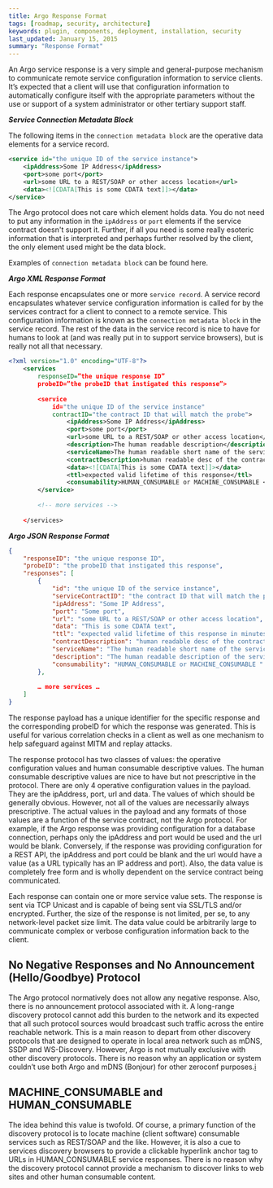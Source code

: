 ```yaml
---
title: Argo Response Format
tags: [roadmap, security, architecture]
keywords: plugin, components, deployment, installation, security
last_updated: January 15, 2015
summary: "Response Format"
---
```


An Argo service response is a very simple and general-purpose mechanism to communicate remote service configuration information to service clients.  It’s expected that a client will use that configuration information to automatically configure itself with the appropriate parameters without the use or support of a system administrator or other tertiary support staff.

***Service Connection Metadata Block***

The following items in the `connection metadata block` are the operative data elements for a service record.

```xml
<service id="the unique ID of the service instance">
    <ipAddress>Some IP Address</ipAddress>
    <port>some port</port>
    <url>some URL to a REST/SOAP or other access location</url>
    <data><![CDATA[This is some CDATA text]]></data>
</service>
```

The Argo protocol does not care which element holds data.  You do not need to put any information in the `ipAddress` or `port` elements if the service contract doesn't support it.  Further, if all you need is some really esoteric information that is interpreted and perhaps further resolved by the client, the only element used might be the data block.

Examples of `connection metadata block` can be found here.

***Argo XML Response Format***

Each response encapsulates one or more `service record`.  A service record encapsulates whatever service configuration information is called for by the services contract for a client to connect to a remote service.  This configuration information is known as the `connection metadata block` in the service record.  The rest of the data in the service record is nice to have for humans to look at (and was really put in to support service browsers), but is really not all that necessary. 

```xml
<?xml version="1.0" encoding="UTF-8"?>
    <services
        responseID=”the unique response ID”
        probeID=”the probeID that instigated this response”>
 
        <service
            id="the unique ID of the service instance"
            contractID="the contract ID that will match the probe">
                <ipAddress>Some IP Address</ipAddress>
                <port>some port</port>
                <url>some URL to a REST/SOAP or other access location</url>
                <description>The human readable description</description>
                <serviceName>The human readable short name of the service</serviceName>
                <contractDescription>human readable desc of the contract</contractDescription>
                <data><![CDATA[This is some CDATA text]]></data>
                <ttl>expected valid lifetime of this response</ttl>
                <consumability>HUMAN_CONSUMABLE or MACHINE_CONSUMABLE </consumability>
        </service>
         
        <!-- more services -->
 
    </services>
```

***Argo JSON Response Format***

```json
{
    "responseID": "the unique response ID",
    "probeID": "the probeID that instigated this response",
    "responses": [
        {
            "id": "the unique ID of the service instance",
            "serviceContractID": "the contract ID that will match the probe",
            "ipAddress": "Some IP Address",
            "port": "Some port",
            "url": "some URL to a REST/SOAP or other access location",
            "data": "This is some CDATA text",
            "ttl": "expected valid lifetime of this response in minutes",
            "contractDescription": "human readable desc of the contract",
            "serviceName": "The human readable short name of the service",
            "description": "The human readable description of the service instance",
            "consumability": "HUMAN_CONSUMABLE or MACHINE_CONSUMABLE "
        },
         
        … more services …
    ]
}
```

The response payload has a unique identifier for the specific response and the corresponding probeID for which the response was generated.  This is useful for various correlation checks in a client as well as one mechanism to help safeguard against MITM and replay attacks.

The response protocol has two classes of values: the operative configuration values and human consumable descriptive values.  The human consumable descriptive values are nice to have but not prescriptive in the protocol.  There are only 4 operative configuration values in the payload.  They are the ipAddress, port, url and data.  The values of which should be generally obvious.  However, not all of the values are necessarily always prescriptive.  The actual values in the payload and any formats of those values are a function of the service contract, not the Argo protocol.  For example, if the Argo response was providing configuration for a database connection, perhaps only the ipAddress and port would be used and the url would be blank.  Conversely, if the response was providing configuration for a REST API, the ipAddress and port could be blank and the url would have a value (as a URL typically has an IP address and port).  Also, the data value is completely free form and is wholly dependent on the service contract being communicated. 

Each response can contain one or more service value sets.  The response is sent via TCP Unicast and is capable of being sent via SSL/TLS and/or encrypted.  Further, the size of the response is not limited, per se, to any network-level packet size limit.  The data value could be arbitrarily large to communicate complex or verbose configuration information back to the client.


## No Negative Responses and No Announcement (Hello/Goodbye) Protocol

The Argo protocol normatively does not allow any negative response.  Also, there is no announcement protocol associated with it.  A long-range discovery protocol cannot add this burden to the network and its expected that all such protocol sources would broadcast such traffic across the entire reachable network.  This is a main reason to depart from other discovery protocols that are designed to operate in local area network such as mDNS, SSDP and WS-Discovery.  However, Argo is not mutually exclusive with other discovery protocols.  There is no reason why an application or system couldn’t use both Argo and mDNS (Bonjour) for other zeroconf purposes.[i][1]

[1]: http://en.wikipedia.org/wiki/Zero-configuration_networking

## MACHINE\_CONSUMABLE and HUMAN\_CONSUMABLE

The idea behind this value is twofold.  Of course, a primary function of the discovery protocol is to locate machine (client software) consumable services such as REST/SOAP and the like.  However, it is also a cue to services discovery browsers to provide a clickable hyperlink anchor tag to URLs in HUMAN_CONSUMABLE service responses.  There is no reason why the discovery protocol cannot provide a mechanism to discover links to web sites and other human consumable content.
